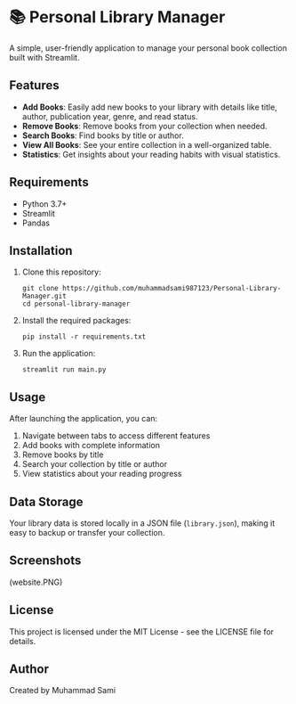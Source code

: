 # 📚 Personal Library Manager

A simple, user-friendly application to manage your personal book collection built with Streamlit.

## Features

- **Add Books**: Easily add new books to your library with details like title, author, publication year, genre, and read status.
- **Remove Books**: Remove books from your collection when needed.
- **Search Books**: Find books by title or author.
- **View All Books**: See your entire collection in a well-organized table.
- **Statistics**: Get insights about your reading habits with visual statistics.

## Requirements

- Python 3.7+
- Streamlit
- Pandas

## Installation

1. Clone this repository:
   ```
   git clone https://github.com/muhammadsami987123/Personal-Library-Manager.git
   cd personal-library-manager
   ```

2. Install the required packages:
   ```
   pip install -r requirements.txt
   ```

3. Run the application:
   ```
   streamlit run main.py
   ```

## Usage

After launching the application, you can:

1. Navigate between tabs to access different features
2. Add books with complete information
3. Remove books by title
4. Search your collection by title or author
5. View statistics about your reading progress

## Data Storage

Your library data is stored locally in a JSON file (`library.json`), making it easy to backup or transfer your collection.

## Screenshots

(website.PNG)

## License

This project is licensed under the MIT License - see the LICENSE file for details.

## Author

Created by Muhammad Sami




